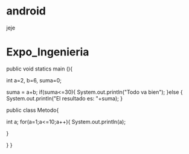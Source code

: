 android
=======

jeje

Expo_Ingenieria
===============

public void statics main (){

int a=2, b=6, suma=0;

suma = a+b;
if(suma<=30){
System.out.println("Todo va bien");
}else
{
System.out.println("El resultado es: "+suma);
}


public class Metodo{

int a;
for(a=1;a<=10;a++){
System.out.println(a);

}

}
}

